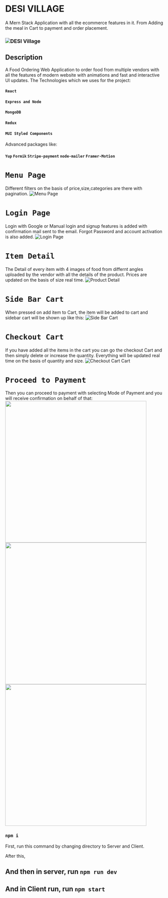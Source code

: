 # DESI VILLAGE
A Mern Stack Application with all the ecommerce features in it.
From Adding the meal in Cart to payment and order placement.
### ![DESI Village](https://i.ibb.co/Tk8gRwx/Desi-Village.png)
## Description
A Food Ordering Web Application to order food from multiple vendors with all the features of modern website with animations and fast and interactive UI updates.
The Technologies which we uses for the project:
#### `React`
#### `Express and Node`
#### `MongoDB`
#### `Redux`
#### `MUI Styled Components`
Advanced packages like:
#### `Yup` `Formik` `Stripe-payment` `node-mailer` `Framer-Motion`
# `Menu Page`
Different filters on the basis of price,size,categories are there with pagination.
![Menu Page](https://i.ibb.co/vQF4S8v/Menu-Desi-Village.png)
# `Login Page`
Login with Google or Manual login and signup features is added with confirmation mail sent to the email.
Forgot Password and account activation is also added.
![Login Page](https://i.ibb.co/mDZWgM5/Login-and-Signup.png)
# `Item Detail`
The Detail of every item with 4 images of food from differnt angles uploaded by the vendor with all the details of the product.
Prices are updated on the basis of size real time.
![Product Detail](https://i.ibb.co/bQSm1K1/Product-Detail.png)

# `Side Bar Cart`
When pressed on add item to Cart, the item will be added to cart and sidebar cart will be shown up like this:
![Side Bar Cart](https://i.ibb.co/749DFBr/Side-Bar-Cart.png)

# `Checkout Cart`
If you have added all the items in the cart you can go the checkout Cart and then simply delete or increase the quantity.
Everything will be updated real time on the basis of quantity and size.
![Checkout Cart Cart](https://i.ibb.co/09N8ny4/Check-Out-Cart.png)

# `Proceed to Payment`
Then you can proceed to payment with selecting Mode of Payment and you will receive confirmation on behalf of that:
<img src='https://i.ibb.co/hy2vbmm/Normal-Payment.png' width='450'>
<img src='https://i.ibb.co/xqKSymn/Stripe.png' width='450'>
<img src='https://i.ibb.co/V3MgsMF/Order-Placed.png' width='450'>


### `npm i`
First, run this command by changing directory to Server and Client. 

After this,
## And then in server, run `npm run dev `
## And in Client run, run `npm start`
